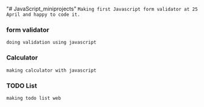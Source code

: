 "# JavaScript_miniprojects"
`Making first Javascript form validator at 25 April and happy to code it.`

### form validator

`doing validation using javascript`

### Calculator

`making calculator with javascript`

### TODO List

`making todo list web`
